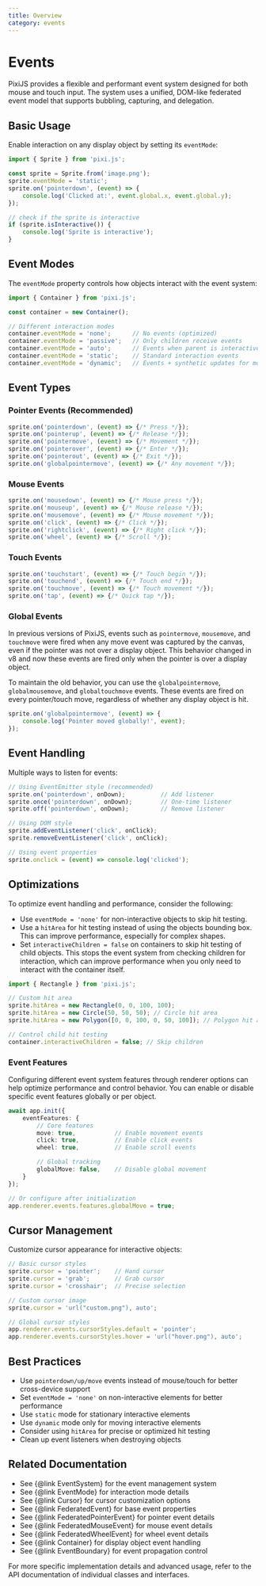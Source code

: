 ```yaml
---
title: Overview
category: events
---
```


# Events

PixiJS provides a flexible and performant event system designed for both mouse and touch input. The system uses a unified, DOM-like federated event model that supports bubbling, capturing, and delegation.

## Basic Usage

Enable interaction on any display object by setting its `eventMode`:

```ts
import { Sprite } from 'pixi.js';

const sprite = Sprite.from('image.png');
sprite.eventMode = 'static';
sprite.on('pointerdown', (event) => {
    console.log('Clicked at:', event.global.x, event.global.y);
});

// check if the sprite is interactive
if (sprite.isInteractive()) {
    console.log('Sprite is interactive');
}
```

## Event Modes

The `eventMode` property controls how objects interact with the event system:

```ts
import { Container } from 'pixi.js';

const container = new Container();

// Different interaction modes
container.eventMode = 'none';      // No events (optimized)
container.eventMode = 'passive';   // Only children receive events
container.eventMode = 'auto';      // Events when parent is interactive
container.eventMode = 'static';    // Standard interaction events
container.eventMode = 'dynamic';   // Events + synthetic updates for moving objects
```

## Event Types

### Pointer Events (Recommended)

```ts
sprite.on('pointerdown', (event) => {/* Press */});
sprite.on('pointerup', (event) => {/* Release */});
sprite.on('pointermove', (event) => {/* Movement */});
sprite.on('pointerover', (event) => {/* Enter */});
sprite.on('pointerout', (event) => {/* Exit */});
sprite.on('globalpointermove', (event) => {/* Any movement */});
```

### Mouse Events

```ts
sprite.on('mousedown', (event) => {/* Mouse press */});
sprite.on('mouseup', (event) => {/* Mouse release */});
sprite.on('mousemove', (event) => {/* Mouse movement */});
sprite.on('click', (event) => {/* Click */});
sprite.on('rightclick', (event) => {/* Right click */});
sprite.on('wheel', (event) => {/* Scroll */});
```

### Touch Events

```ts
sprite.on('touchstart', (event) => {/* Touch begin */});
sprite.on('touchend', (event) => {/* Touch end */});
sprite.on('touchmove', (event) => {/* Touch movement */});
sprite.on('tap', (event) => {/* Quick tap */});
```

### Global Events

In previous versions of PixiJS, events such as `pointermove`, `mousemove`, and `touchmove` were fired when any move event was captured by the canvas, even if the pointer was not over a display object. This behavior changed in v8 and now these events are fired only when the pointer is over a display object.

To maintain the old behavior, you can use the `globalpointermove`, `globalmousemove`, and `globaltouchmove` events. These events are fired on every pointer/touch move, regardless of whether any display object is hit.

```ts
sprite.on('globalpointermove', (event) => {
    console.log('Pointer moved globally!', event);
});
```

## Event Handling

Multiple ways to listen for events:

```ts
// Using EventEmitter style (recommended)
sprite.on('pointerdown', onDown);          // Add listener
sprite.once('pointerdown', onDown);        // One-time listener
sprite.off('pointerdown', onDown);         // Remove listener

// Using DOM style
sprite.addEventListener('click', onClick);
sprite.removeEventListener('click', onClick);

// Using event properties
sprite.onclick = (event) => console.log('clicked');
```


## Optimizations

To optimize event handling and performance, consider the following:
- Use `eventMode = 'none'` for non-interactive objects to skip hit testing.
- Use a `hitArea` for hit testing instead of using the objects bounding box. This can improve performance, especially for complex shapes.
- Set `interactiveChildren = false` on containers to skip hit testing of child objects. This stops the event system from checking children for interaction, which can improve performance when you only need to interact with the container itself.

```ts
import { Rectangle } from 'pixi.js';

// Custom hit area
sprite.hitArea = new Rectangle(0, 0, 100, 100);
sprite.hitArea = new Circle(50, 50, 50); // Circle hit area
sprite.hitArea = new Polygon([0, 0, 100, 0, 50, 100]); // Polygon hit area

// Control child hit testing
container.interactiveChildren = false; // Skip children
```

### Event Features

Configuring different event system features through renderer options can help optimize performance and control behavior. You can enable or disable specific event features globally or per object.

```ts
await app.init({
    eventFeatures: {
        // Core features
        move: true,           // Enable movement events
        click: true,          // Enable click events
        wheel: true,          // Enable scroll events

        // Global tracking
        globalMove: false,    // Disable global movement
    }
});

// Or configure after initialization
app.renderer.events.features.globalMove = true;
```

## Cursor Management

Customize cursor appearance for interactive objects:

```ts
// Basic cursor styles
sprite.cursor = 'pointer';    // Hand cursor
sprite.cursor = 'grab';       // Grab cursor
sprite.cursor = 'crosshair';  // Precise selection

// Custom cursor image
sprite.cursor = 'url("custom.png"), auto';

// Global cursor styles
app.renderer.events.cursorStyles.default = 'pointer';
app.renderer.events.cursorStyles.hover = 'url("hover.png"), auto';
```

## Best Practices

- Use `pointerdown/up/move` events instead of mouse/touch for better cross-device support
- Set `eventMode = 'none'` on non-interactive elements for better performance
- Use `static` mode for stationary interactive elements
- Use `dynamic` mode only for moving interactive elements
- Consider using `hitArea` for precise or optimized hit testing
- Clean up event listeners when destroying objects

## Related Documentation

- See {@link EventSystem} for the event management system
- See {@link EventMode} for interaction mode details
- See {@link Cursor} for cursor customization options
- See {@link FederatedEvent} for base event properties
- See {@link FederatedPointerEvent} for pointer event details
- See {@link FederatedMouseEvent} for mouse event details
- See {@link FederatedWheelEvent} for wheel event details
- See {@link Container} for display object event handling
- See {@link EventBoundary} for event propagation control

For more specific implementation details and advanced usage, refer to the API documentation of individual classes and interfaces.
